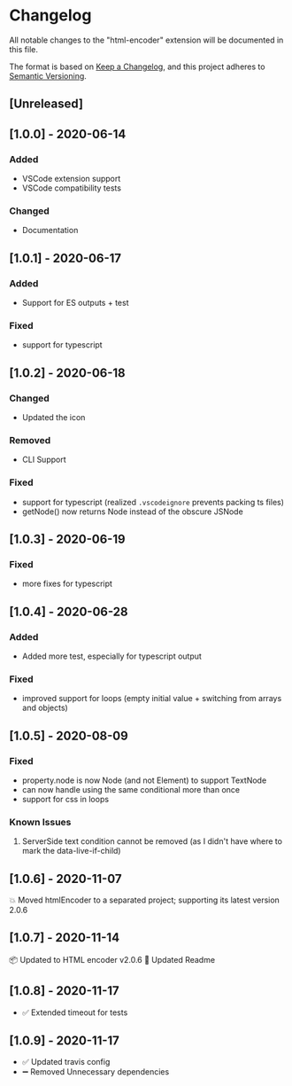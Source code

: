 # Changelog

All notable changes to the "html-encoder" extension will be documented in this file.

The format is based on [Keep a Changelog](https://keepachangelog.com/en/1.0.0/),
and this project adheres to [Semantic Versioning](https://semver.org/spec/v2.0.0.html).

## [Unreleased]

## [1.0.0] - 2020-06-14

### Added

- VSCode extension support
- VSCode compatibility tests

### Changed

- Documentation

## [1.0.1] - 2020-06-17

### Added

- Support for ES outputs + test

### Fixed

- support for typescript

## [1.0.2] - 2020-06-18

### Changed

- Updated the icon

### Removed

- CLI Support

### Fixed

- support for typescript (realized `.vscodeignore` prevents packing ts files)
- getNode() now returns Node instead of the obscure JSNode

## [1.0.3] - 2020-06-19

### Fixed

- more fixes for typescript

## [1.0.4] - 2020-06-28

### Added

- Added more test, especially for typescript output

### Fixed

- improved support for loops (empty initial value + switching from arrays and objects)

## [1.0.5] - 2020-08-09

### Fixed

- property.node is now Node (and not Element) to support TextNode
- can now handle using the same conditional more than once
- support for css in loops

### Known Issues

1. ServerSide text condition cannot be removed (as I didn't have where to mark the data-live-if-child)

## [1.0.6] - 2020-11-07

💥 Moved htmlEncoder to a separated project; supporting its latest version 2.0.6

## [1.0.7] - 2020-11-14

📦 Updated to HTML encoder v2.0.6
📝 Updated Readme

## [1.0.8] - 2020-11-17

- ✅ Extended timeout for tests

## [1.0.9] - 2020-11-17

- ✅ Updated travis config
- ➖ Removed Unnecessary dependencies
